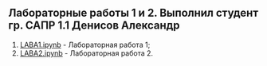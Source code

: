 ## Лабораторные работы 1 и 2. Выполнил студент гр. САПР 1.1 Денисов Александр
1. [LABA1.ipynb](https://github.com/owertyre/SOBD2022/blob/main/LABA1.ipynb) - Лабораторная работа 1;
2. [LABA2.ipynb](https://github.com/owertyre/SOBD2022/blob/main/LABA2.ipynb) - Лабораторная работа 2.
